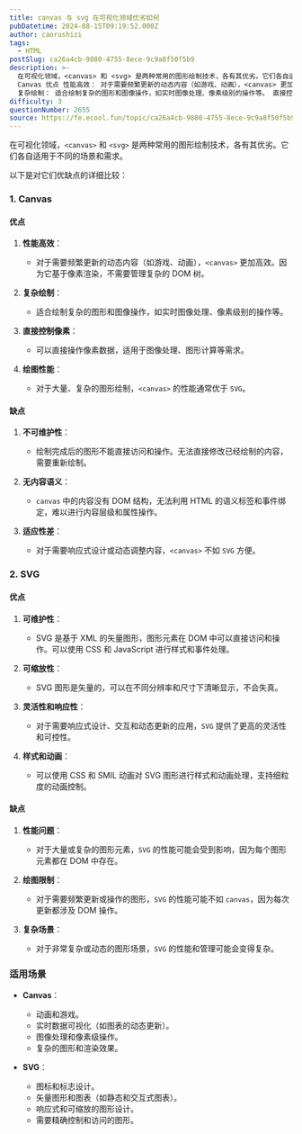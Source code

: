 ```yaml
---
title: canvas 与 svg 在可视化领域优劣如何
pubDatetime: 2024-08-15T09:19:52.000Z
author: caorushizi
tags:
  - HTML
postSlug: ca26a4cb-9880-4755-8ece-9c9a8f50f5b9
description: >-
  在可视化领域，<canvas> 和 <svg> 是两种常用的图形绘制技术，各有其优劣。它们各自适用于不同的场景和需求。 以下是对它们优缺点的详细比较： 1.
  Canvas 优点 性能高效： 对于需要频繁更新的动态内容（如游戏、动画），<canvas> 更加高效。因为它基于像素渲染，不需要管理复杂的 DOM 树。
  复杂绘制： 适合绘制复杂的图形和图像操作，如实时图像处理、像素级别的操作等。 直接控制
difficulty: 3
questionNumber: 2655
source: https://fe.ecool.fun/topic/ca26a4cb-9880-4755-8ece-9c9a8f50f5b9
---
```


在可视化领域，`<canvas>` 和 `<svg>` 是两种常用的图形绘制技术，各有其优劣。它们各自适用于不同的场景和需求。

以下是对它们优缺点的详细比较：

### **1. Canvas**

#### **优点**

1. **性能高效**：

   - 对于需要频繁更新的动态内容（如游戏、动画），`<canvas>` 更加高效。因为它基于像素渲染，不需要管理复杂的 DOM 树。

2. **复杂绘制**：

   - 适合绘制复杂的图形和图像操作，如实时图像处理、像素级别的操作等。

3. **直接控制像素**：

   - 可以直接操作像素数据，适用于图像处理、图形计算等需求。

4. **绘图性能**：
   - 对于大量、复杂的图形绘制，`<canvas>` 的性能通常优于 `SVG`。

#### **缺点**

1. **不可维护性**：

   - 绘制完成后的图形不能直接访问和操作。无法直接修改已经绘制的内容，需要重新绘制。

2. **无内容语义**：

   - `canvas` 中的内容没有 DOM 结构，无法利用 HTML 的语义标签和事件绑定，难以进行内容层级和属性操作。

3. **适应性差**：
   - 对于需要响应式设计或动态调整内容，`<canvas>` 不如 `SVG` 方便。

### **2. SVG**

#### **优点**

1. **可维护性**：

   - SVG 是基于 XML 的矢量图形，图形元素在 DOM 中可以直接访问和操作。可以使用 CSS 和 JavaScript 进行样式和事件处理。

2. **可缩放性**：

   - SVG 图形是矢量的，可以在不同分辨率和尺寸下清晰显示，不会失真。

3. **灵活性和响应性**：

   - 对于需要响应式设计、交互和动态更新的应用，`SVG` 提供了更高的灵活性和可控性。

4. **样式和动画**：
   - 可以使用 CSS 和 SMIL 动画对 SVG 图形进行样式和动画处理，支持细粒度的动画控制。

#### **缺点**

1. **性能问题**：

   - 对于大量或复杂的图形元素，`SVG` 的性能可能会受到影响，因为每个图形元素都在 DOM 中存在。

2. **绘图限制**：

   - 对于需要频繁更新或操作的图形，`SVG` 的性能可能不如 `canvas`，因为每次更新都涉及 DOM 操作。

3. **复杂场景**：
   - 对于非常复杂或动态的图形场景，`SVG` 的性能和管理可能会变得复杂。

### **适用场景**

- **Canvas**：

  - 动画和游戏。
  - 实时数据可视化（如图表的动态更新）。
  - 图像处理和像素级操作。
  - 复杂的图形和渲染效果。

- **SVG**：
  - 图标和标志设计。
  - 矢量图形和图表（如静态和交互式图表）。
  - 响应式和可缩放的图形设计。
  - 需要精确控制和访问的图形。
